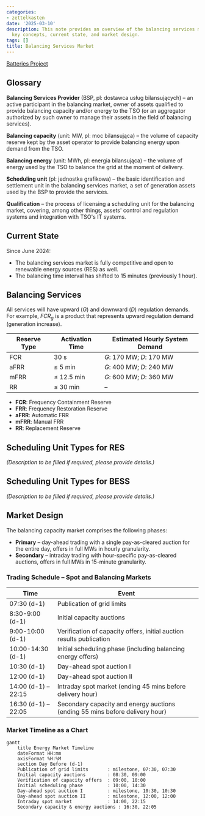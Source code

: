 ```yaml
---
categories:
- zettelkasten
date: '2025-03-10'
description: This note provides an overview of the balancing services market, including
  key concepts, current state, and market design.
tags: []
title: Balancing Services Market
---
```


[Batteries Project](../projects/Batteries%20Project.md)

## Glossary

**Balancing Services Provider** (BSP, pl: dostawca usług bilansujących) – an active participant in the balancing market, owner of assets qualified to provide balancing capacity and/or energy to the TSO (or an aggregator authorized by such owner to manage their assets in the field of balancing services).

**Balancing capacity** (unit: MW, pl: moc bilansująca) – the volume of capacity reserve kept by the asset operator to provide balancing energy upon demand from the TSO.

**Balancing energy** (unit: MWh, pl: energia bilansująca) – the volume of energy used by the TSO to balance the grid at the moment of delivery.

**Scheduling unit** (pl: jednostka grafikowa) – the basic identification and settlement unit in the balancing services market, a set of generation assets used by the BSP to provide the services.

**Qualification** – the process of licensing a scheduling unit for the balancing market, covering, among other things, assets' control and regulation systems and integration with TSO's IT systems.

## Current State

Since June 2024:

- The balancing services market is fully competitive and open to renewable energy sources (RES) as well.
- The balancing time interval has shifted to 15 minutes (previously 1 hour).

## Balancing Services

All services will have upward ($G$) and downward ($D$) regulation demands. For example, $FCR_g$ is a product that represents upward regulation demand (generation increase).

| Reserve Type | Activation Time | Estimated Hourly System Demand |
| ------------ | --------------- | ------------------------------- |
| FCR          | 30 s            | $G$: 170 MW; $D$: 170 MW        |
| aFRR         | ≤ 5 min         | $G$: 400 MW; $D$: 240 MW        |
| mFRR         | ≤ 12.5 min      | $G$: 600 MW; $D$: 360 MW        |
| RR           | ≤ 30 min        | –                               |

- **FCR**: Frequency Containment Reserve
- **FRR**: Frequency Restoration Reserve
- **aFRR**: Automatic FRR
- **mFRR**: Manual FRR
- **RR**: Replacement Reserve

## Scheduling Unit Types for RES

*(Description to be filled if required, please provide details.)*

## Scheduling Unit Types for BESS

*(Description to be filled if required, please provide details.)*

## Market Design

The balancing capacity market comprises the following phases:

- **Primary** – day-ahead trading with a single pay-as-cleared auction for the entire day, offers in full MWs in hourly granularity.
- **Secondary** – intraday trading with hour-specific pay-as-cleared auctions, offers in full MWs in 15-minute granularity.

### Trading Schedule – Spot and Balancing Markets

| Time                | Event                                                                             |
| ------------------- | --------------------------------------------------------------------------------- |
| 07:30 (d-1)         | Publication of grid limits                                                        |
| 8:30-9:00 (d-1)     | Initial capacity auctions                                                         |
| 9:00-10:00 (d-1)    | Verification of capacity offers, initial auction results publication              |
| 10:00-14:30 (d-1)   | Initial scheduling phase (including balancing energy offers)                      |
| 10:30 (d-1)         | Day-ahead spot auction I                                                          |
| 12:00 (d-1)         | Day-ahead spot auction II                                                         |
| 14:00 (d-1) – 22:15 | Intraday spot market (ending 45 mins before delivery hour)                       |
| 16:30 (d-1) – 22:05 | Secondary capacity and energy auctions (ending 55 mins before delivery hour)     |

### Market Timeline as a Chart

```mermaid
gantt
    title Energy Market Timeline
    dateFormat HH:mm
    axisFormat %H:%M
    section Day Before (d-1)
    Publication of grid limits       : milestone, 07:30, 07:30
    Initial capacity auctions        : 08:30, 09:00
    Verification of capacity offers  : 09:00, 10:00
    Initial scheduling phase         : 10:00, 14:30
    Day-ahead spot auction I         : milestone, 10:30, 10:30
    Day-ahead spot auction II        : milestone, 12:00, 12:00
    Intraday spot market             : 14:00, 22:15
    Secondary capacity & energy auctions : 16:30, 22:05
```